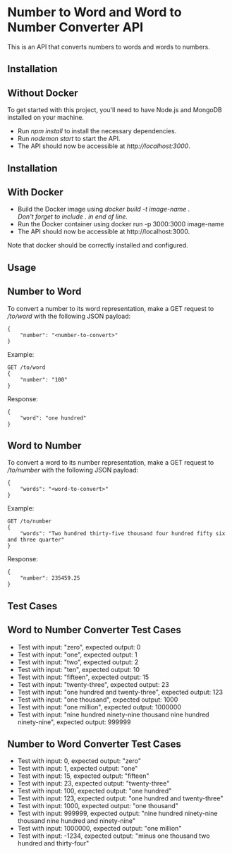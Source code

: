 # Number to Word and Word to Number Converter API

This is an API that converts numbers to words and words to numbers.

## Installation
## Without Docker
To get started with this project, you'll need to have Node.js and MongoDB installed on your machine.

- Run *npm install* to install the necessary dependencies.
- Run *nodemon start* to start the API.
- The API should now be accessible at *http://localhost:3000*.

## Installation
## With Docker

- Build the Docker image using *docker build -t image-name .*  
  _Don't forget to include . in end of line._
- Run the Docker container using docker run -p 3000:3000 image-name
- The API should now be accessible at http://localhost:3000.

Note that docker should be correctly installed and configured. 

## Usage
## Number to Word
To convert a number to its word representation, make a GET request to */to/word* with the following JSON payload:
```
{
    "number": "<number-to-convert>"
}
```
Example:
```
GET /to/word
{
    "number": "100"
}
```
Response:
```
{
    "word": "one hundred"
}
```

## Word to Number
To convert a word to its number representation, make a GET request to */to/number* with the following JSON payload:

```
{
    "words": "<word-to-convert>"
}
```
Example:
```
GET /to/number
{
    "words": "Two hundred thirty-five thousand four hundred fifty six and three quarter"
}
```
Response:
```
{
    "number": 235459.25
}
```
## Test Cases
## Word to Number Converter Test Cases
- Test with input: "zero", expected output: 0
- Test with input: "one", expected output: 1
- Test with input: "two", expected output: 2
- Test with input: "ten", expected output: 10
- Test with input: "fifteen", expected output: 15
- Test with input: "twenty-three", expected output: 23
- Test with input: "one hundred and twenty-three", expected output: 123
- Test with input: "one thousand", expected output: 1000
- Test with input: "one million", expected output: 1000000
- Test with input: "nine hundred ninety-nine thousand nine hundred ninety-nine", expected output: 999999
## Number to Word Converter Test Cases
- Test with input: 0, expected output: "zero"
- Test with input: 1, expected output: "one"
- Test with input: 15, expected output: "fifteen"
- Test with input: 23, expected output: "twenty-three"
- Test with input: 100, expected output: "one hundred"
- Test with input: 123, expected output: "one hundred and twenty-three"
- Test with input: 1000, expected output: "one thousand"
- Test with input: 999999, expected output: "nine hundred ninety-nine thousand nine hundred and ninety-nine"
- Test with input: 1000000, expected output: "one million"
- Test with input: -1234, expected output: "minus one thousand two hundred and thirty-four"
